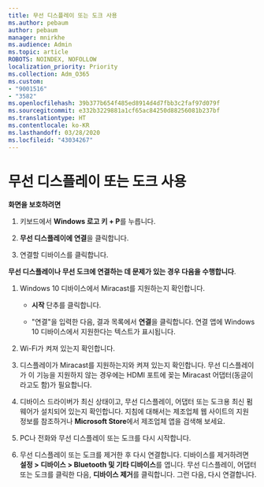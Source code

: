 ```yaml
---
title: 무선 디스플레이 또는 도크 사용
ms.author: pebaum
author: pebaum
manager: mnirkhe
ms.audience: Admin
ms.topic: article
ROBOTS: NOINDEX, NOFOLLOW
localization_priority: Priority
ms.collection: Adm_O365
ms.custom:
- "9001516"
- "3582"
ms.openlocfilehash: 39b377b654f485ed8914d4d7fbb3c2faf97d079f
ms.sourcegitcommit: e332b3229881a1cf65ac84250d88256081b237bf
ms.translationtype: HT
ms.contentlocale: ko-KR
ms.lasthandoff: 03/28/2020
ms.locfileid: "43034267"
---
```

# <a name="use-wireless-displays-or-docks"></a>무선 디스플레이 또는 도크 사용

**화면을 보호하려면**

1. 키보드에서 **Windows 로고 키 + P**를 누릅니다.

2. **무선 디스플레이에 연결**을 클릭합니다.

3. 연결할 디바이스를 클릭합니다.

**무선 디스플레이나 무선 도크에 연결하는 데 문제가 있는 경우 다음을 수행합니다**.

1. Windows 10 디바이스에서 Miracast를 지원하는지 확인합니다. 

    - **시작** 단추를 클릭합니다.
    
    - "연결"을 입력한 다음, 결과 목록에서 **연결**을 클릭합니다. 연결 앱에 Windows 10 디바이스에서 지원한다는 텍스트가 표시됩니다. 

2. Wi-Fi가 켜져 있는지 확인합니다. 

3. 디스플레이가 Miracast를 지원하는지와 켜져 있는지 확인합니다. 무선 디스플레이가 이 기능을 지원하지 않는 경우에는 HDMI 포트에 꽂는 Miracast 어댑터(동글이라고도 함)가 필요합니다.

4. 디바이스 드라이버가 최신 상태이고, 무선 디스플레이, 어댑터 또는 도크용 최신 펌웨어가 설치되어 있는지 확인합니다. 지침에 대해서는 제조업체 웹 사이트의 지원 정보를 참조하거나 **Microsoft Store**에서 제조업체 앱을 검색해 보세요.

5. PC나 전화와 무선 디스플레이 또는 도크를 다시 시작합니다.

6. 무선 디스플레이 또는 도크를 제거한 후 다시 연결합니다. 디바이스를 제거하려면 **설정 > 디바이스 > Bluetooth 및 기타 디바이스**를 엽니다. 무선 디스플레이, 어댑터 또는 도크를 클릭한 다음, **디바이스 제거**를 클릭합니다. 그런 다음, 다시 연결합니다.
